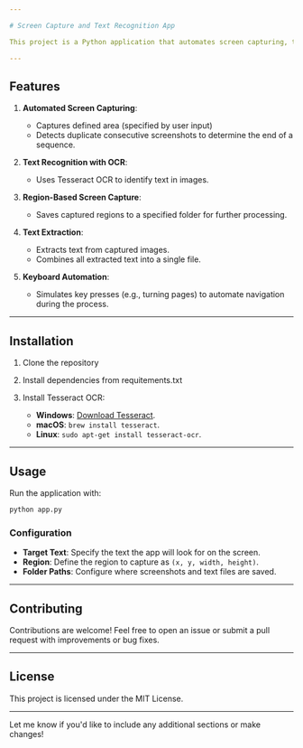 ```yaml
---

# Screen Capture and Text Recognition App

This project is a Python application that automates screen capturing, text recognition. It is designed to detect specific text on the screen, capture a predefined region, extract text from images, and organize the results into a text file.

---
```


## Features

1. **Automated Screen Capturing**:
   - Captures defined area (specified by user input)
   - Detects duplicate consecutive screenshots to determine the end of a sequence.

2. **Text Recognition with OCR**:
   - Uses Tesseract OCR to identify text in images.

3. **Region-Based Screen Capture**:
   - Saves captured regions to a specified folder for further processing.

4. **Text Extraction**:
   - Extracts text from captured images.
   - Combines all extracted text into a single file.

5. **Keyboard Automation**:
   - Simulates key presses (e.g., turning pages) to automate navigation during the process.

---

## Installation

1. Clone the repository

2. Install dependencies from requitements.txt

3. Install Tesseract OCR:
   - **Windows**: [Download Tesseract](https://github.com/UB-Mannheim/tesseract/wiki).
   - **macOS**: `brew install tesseract`.
   - **Linux**: `sudo apt-get install tesseract-ocr`.

---

## Usage

Run the application with:

```bash
python app.py
```

### Configuration

- **Target Text**: Specify the text the app will look for on the screen.
- **Region**: Define the region to capture as `(x, y, width, height)`.
- **Folder Paths**: Configure where screenshots and text files are saved.

---

## Contributing

Contributions are welcome! Feel free to open an issue or submit a pull request with improvements or bug fixes.

---

## License

This project is licensed under the MIT License.

--- 

Let me know if you'd like to include any additional sections or make changes!
